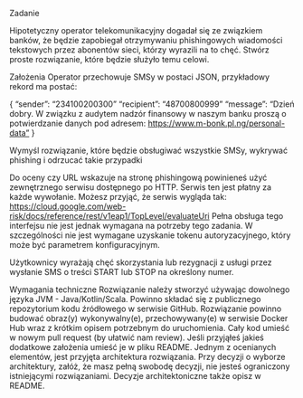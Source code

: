 Zadanie

Hipotetyczny operator telekomunikacyjny dogadał się ze związkiem banków, że będzie zapobiegał otrzymywaniu phishingowych wiadomości tekstowych przez abonentów sieci, którzy wyrazili na to chęć. Stwórz proste rozwiązanie, które będzie służyło temu celowi.

Założenia
Operator przechowuje SMSy w postaci JSON, przykładowy rekord ma postać:

{
  “sender”: “234100200300”
  “recipient”: “48700800999”
  “message”: “Dzień dobry. W związku z audytem nadzór finansowy w naszym banku proszą o potwierdzanie danych pod adresem: https://www.m-bonk.pl.ng/personal-data”
}

Wymyśl rozwiązanie, które będzie obsługiwać wszystkie SMSy, wykrywać phishing i odrzucać takie przypadki

Do oceny czy URL wskazuje na stronę phishingową powinieneś użyć zewnętrznego serwisu dostępnego po HTTP. Serwis ten jest płatny za każde wywołanie. Możesz przyjąć, że serwis wygląda tak: https://cloud.google.com/web-risk/docs/reference/rest/v1eap1/TopLevel/evaluateUri
Pełna obsługa tego interfejsu nie jest jednak wymagana na potrzeby tego zadania. W szczególności nie jest wymagane uzyskanie tokenu autoryzacyjnego, który może być parametrem konfiguracyjnym.

Użytkownicy wyrażają chęć skorzystania lub rezygnacji z usługi przez wysłanie SMS o treści START lub STOP na określony numer.


Wymagania techniczne
Rozwiązanie należy stworzyć używając dowolnego języka JVM - Java/Kotlin/Scala. Powinno składać się z publicznego repozytorium kodu źródłowego w serwisie GitHub. Rozwiązanie powinno budować obraz(y) wykonywalny(e), przechowywany(e) w serwisie Docker Hub wraz z krótkim opisem potrzebnym do uruchomienia. Cały kod umieść w nowym pull request (by ułatwić nam review).
Jeśli przyjąłeś jakieś dodatkowe założenia umieść je w pliku README. Jednym z ocenianych elementów, jest przyjęta architektura rozwiązania. Przy decyzji o wyborze architektury, załóż, że masz pełną swobodę decyzji, nie jesteś ograniczony istniejącymi rozwiązaniami. Decyzje architektoniczne także opisz w README.
